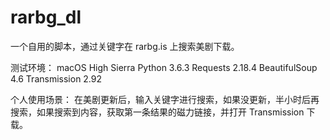 # rarbg_dl

一个自用的脚本，通过关键字在 rarbg.is 上搜索美剧下载。

测试环境：
macOS High Sierra
Python 3.6.3
Requests 2.18.4
BeautifulSoup 4.6
Transmission 2.92

个人使用场景：
在美剧更新后，输入关键字进行搜索，如果没更新，半小时后再搜索，如果搜索到内容，获取第一条结果的磁力链接，并打开 Transmission 下载。
